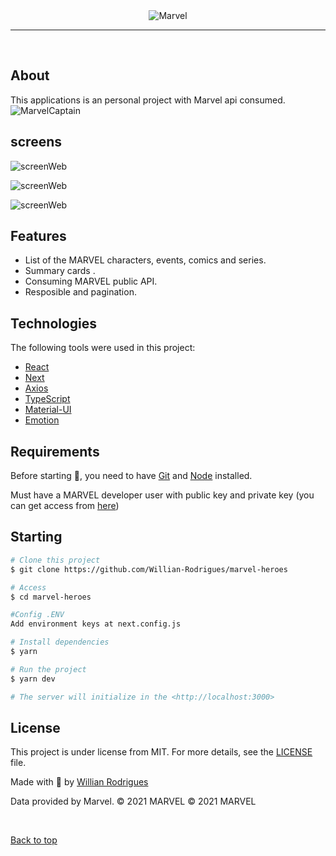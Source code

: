 <div align="center" id="top"> 
  <img src="./public/banner.png" alt="Marvel" />
</div>

<hr/>
<br>

## About

This applications is an personal project with Marvel api consumed. ![MarvelCaptain]("./src/assets/404.png")

## screens

![screenWeb]("./src/assets/screenWeb.png")

![screenWeb]("./src/assets/screenWeb1.png")

![screenWeb]("./src/assets/screenWeb2.png")

## Features

- List of the MARVEL characters, events, comics and series.
- Summary cards .
- Consuming MARVEL public API.
- Resposible and pagination.

## Technologies

The following tools were used in this project:

- [React](https://reactjs.org/)
- [Next](https://nextjs.org/)
- [Axios](https://github.com/axios/axios)
- [TypeScript](https://www.typescriptlang.org/)
- [Material-UI](https://mui.com/)
- [Emotion](https://emotion.sh/docs/styled)

## Requirements

Before starting 🏁, you need to have [Git](https://git-scm.com) and [Node](https://nodejs.org/en/) installed.

Must have a MARVEL developer user with public key and private key
(you can get access from [here](https://developer.marvel.com/account))

## Starting

```bash
# Clone this project
$ git clone https://github.com/Willian-Rodrigues/marvel-heroes

# Access
$ cd marvel-heroes

#Config .ENV
Add environment keys at next.config.js

# Install dependencies
$ yarn

# Run the project
$ yarn dev

# The server will initialize in the <http://localhost:3000>
```

## License

This project is under license from MIT. For more details, see the [LICENSE](LICENSE.md) file.

Made with 💜 by <a href="https://github.com/Willian-Rodrigues" target="_blank">Willian Rodrigues</a>

Data provided by Marvel. © 2021 MARVEL © 2021 MARVEL

&#xa0;

<a href="#top">Back to top</a>
